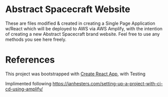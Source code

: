 # Abstract Spacecraft Website

These are files modified & created in creating a Single Page Application w/React
which will be deployed to AWS via AWS Amplify, with the intention of creating a
new Abstract Spacecraft brand website. Feel free to use any methods you see here
freely.

# References

This project was bootstrapped with
[Create React App](https://github.com/facebook/create-react-app), with Testing

Implimented following
https://janhesters.com/setting-up-a-project-with-ci-cd-using-amplify/
